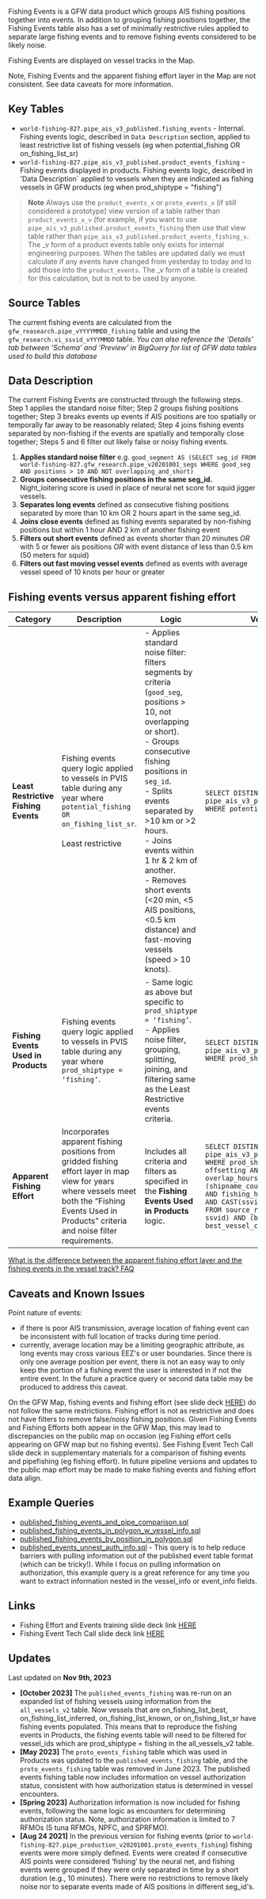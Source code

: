 Fishing Events is a GFW data product which groups AIS fishing positions together into events. In addition to grouping fishing positions together, the Fishing Events table also has a set of minimally restrictive rules applied to separate large fishing events and to remove fishing events considered to be likely noise. 

Fishing Events are displayed on vessel tracks in the Map. 

Note, Fishing Events and the apparent fishing effort layer in the Map are not consistent. See data caveats for more information.  

## Key Tables

+ `world-fishing-827.pipe_ais_v3_published.fishing_events` - Internal. Fishing events logic, described in `Data Description` section, applied to least restrictive list of fishing vessels (eg when potential_fishing OR on_fishing_list_sr)
+ `world-fishing-827.pipe_ais_v3_published.product_events_fishing` - Fishing events displayed in products. Fishing events logic, described in 'Data Description` applied to vessels when they are indicated as fishing vessels in GFW products (eg when prod_shiptype = "fishing")


> **Note** 
> Always use the `product_events_x` or `proto_events_x` (if still considered a prototype) view version of a table rather than `product_events_x_v` (for example, if you want to use `pipe_ais_v3_published.product_events_fishing` then use that view table rather than `pipe_ais_v3_published.product_events_fishing_v`. The _v form of a product events table only exists for internal engineering purposes. When the tables are updated daily we must calculate if any events have changed from yesterday to today and to add those into the `product_events`. The _v form of a table is created for this calculation, but is not to be used by anyone. 

## Source Tables

The current fishing events are calculated from the `gfw_reasearch.pipe_vYYYYMMDD_fishing` table and using the `gfw_research.vi_ssvid_vYYYMMDD` table. _You can also reference the ‘Details’ tab between ‘Schema’ and ‘Preview’ in BigQuery for list of GFW data tables used to build this database_

## Data Description

The current Fishing Events are constructed through the following steps. Step 1 applies the standard noise filter; Step 2 groups fishing positions together; Step 3 breaks events up events if AIS positions are too spatially or temporally far away to be reasonably related; Step 4 joins fishing events separated by non-fishing if the events are spatially and temporally close together; Steps 5 and 6 filter out likely false or noisy fishing events.

1. **Applies standard noise filter** e.g. `good_segment AS (SELECT seg_id FROM world-fishing-827.gfw_research.pipe_v20201001_segs WHERE good_seg AND positions > 10 AND NOT overlapping_and_short)`
2. **Groups consecutive fishing positions in the same seg_id.** Night_loitering score is used in place of neural net score for squid jigger vessels.
3. **Separates long events** defined as consecutive fishing positions separated by more than 10 km OR 2 hours apart in the same seg_id. 
4. **Joins close events** defined as fishing events separated by non-fishing positions but within 1 hour AND 2 km of another fishing event
5. **Filters out short events** defined as events shorter than 20 minutes _OR_ with 5 or fewer ais positions _OR_ with event distance of less than 0.5 km (50 meters for squid)
6. **Filters out fast moving vessel events** defined as events with average vessel speed of 10 knots per hour or greater

## Fishing events versus apparent fishing effort 

| **Category**                        | **Description**                                                                                                                                                                                                                                                                                                                      | **Logic**                                                                                                                                                                                                                                                                                                                                                                                                         | **Vessels meeting the criteria**                                                                                                                              |
|-------------------------------------|------------------------------------------------------------------------------------------------------------------------------------------------------------------------------------------------------------------------------------------------------------------------------------------------------------------------------------|----------------------------------------------------------------------------------------------------------------------------------------------------------------------------------------------------------------------------------------------------------------------------------------------------------------------------------------------------------------------------------------------------------------|------------------------------------------------------------------------------------------------------------------------------------------------|
| **Least Restrictive Fishing Events** | Fishing events query logic applied to vessels in PVIS table during any year where `potential_fishing OR on_fishing_list_sr`.<br><br>Least restrictive                                                                                                                                                                                       | - Applies standard noise filter: filters segments by criteria (`good_seg`, positions > 10, not overlapping or short).<br>- Groups consecutive fishing positions in `seg_id`.<br>- Splits events separated by >10 km or >2 hours.<br>- Joins events within 1 hr & 2 km of another.<br>- Removes short events (<20 min, <5 AIS positions, <0.5 km distance) and fast-moving vessels (speed > 10 knots). | `SELECT DISTINCT vessel_id, year FROM pipe_ais_v3_published.product_vessel_info_summary WHERE potential_fishing OR on_fishing_list_sr`                                                    |
| **Fishing Events Used in Products**  | Fishing events query logic applied to vessels in PVIS table during any year where `prod_shiptype = ‘fishing’`.                                                                                                                                                                                                                                           | - Same logic as above but specific to `prod_shiptype = ‘fishing’`.<br>- Applies noise filter, grouping, splitting, joining, and filtering same as the Least Restrictive events criteria.                                                                                                                                                                        | `SELECT DISTINCT vessel_id, year FROM pipe_ais_v3_published.product_vessel_info_summary WHERE prod_shiptype = 'fishing'`                                                                  |
| **Apparent Fishing Effort**          | Incorporates apparent fishing positions from gridded fishing effort layer in map view for years where vessels meet both the “Fishing Events Used in Products” criteria and noise filter requirements.                                                                                                                             | Includes all criteria and filters as specified in the **Fishing Events Used in Products** logic.                                                                                                                                                                                                                                                                           | `SELECT DISTINCT vessel_id, year FROM pipe_ais_v3_published.product_vessel_info_summary WHERE prod_shiptype = 'fishing' AND NOT offsetting AND (overlap_hours_multinames < 24 OR overlap_hours_multinames IS NULL) AND (shipname_count <= 5 OR shipname_count IS NULL) AND fishing_hours > 24 AND active_hours > 24*5 AND CAST(ssvid AS int64) NOT IN (SELECT ssvid FROM source_research_bad_mmsi, UNNEST(ssvid) as ssvid) AND (best_vessel_class != 'gear' OR best_vessel_class IS NULL)` |

[What is the difference between the apparent fishing effort layer and the fishing events in the vessel track? FAQ](https://globalfishingwatch.org/faqs/difference-between-fishing-effort-and-fishing-events/#:~:text=Therefore%2C%20GFW%20developed%20fishing%20events,fishing%20for%20a%20given%20vessel.) 

## Caveats and Known Issues

Point nature of events: 
+ if there is poor AIS transmission, average location of fishing event can be inconsistent with full location of tracks during time period.
+ currently, average location may be a limiting geographic attribute, as long events may cross various EEZ's or user boundaries. Since there is only one average position per event, there is not an easy way to only keep the portion of a fishing event the user is interested in if not the entire event. In the future a practice query or second data table may be produced to address this caveat. 


On the GFW Map, fishing events and fishing effort (see slide deck [HERE](https://docs.google.com/presentation/d/17brGIUs1gsRMKMmaFEqi_dd_TPMapVoE9_9PQH8esrM/edit?usp=sharing********)) do not follow the same restrictions. Fishing effort is not as restrictive and does not have filters to remove false/noisy fishing positions. Given Fishing Events and Fishing Efforts both appear in the GFW Map, this may lead to discrepancies on the public map on occasion (eg Fishing effort cells appearing on GFW map but no fishing events). See Fishing Event Tech Call slide deck in supplementary materials for a comparison of fishing events and pipefishing (eg fishing effort). In future pipeline versions and updates to the public map effort may be made to make fishing events and fishing effort data align.

## Example Queries

+ [published_fishing_events_and_pipe_comparison.sql](https://github.com/GlobalFishingWatch/bigquery-documentation-wf827/blob/master/queries/published_fishing_events_and_pipe_comparison.sql) 
+ [published_fishing_events_in_polygon_w_vessel_info.sql](https://github.com/GlobalFishingWatch/bigquery-documentation-wf827/blob/master/queries/published_fishing_events_in_polygon_w_vessel_info.sql) 
+ [published_fishing_events_by_position_in_polygon.sql](https://github.com/GlobalFishingWatch/bigquery-documentation-wf827/blob/master/queries/published_fishing_events_by_position_in_polygon_v20230525.sql)
+ [published_events_unnest_auth_info.sql](https://github.com/GlobalFishingWatch/bigquery-documentation-wf827/blob/master/queries/published_events_unnest_auth_info.sql) - This query is to help reduce barriers with pulling information out of the published event table format (which can be tricky!). While I focus on pulling information on authorization, this example query is a great reference for any time you want to extract information nested in the vessel_info or event_info fields.

## Links

+ Fishing Effort and Events training slide deck link [HERE](https://docs.google.com/presentation/d/17brGIUs1gsRMKMmaFEqi_dd_TPMapVoE9_9PQH8esrM/edit#slide=id.g101ceedbfaa_0_66_) 
+ Fishing Event Tech Call slide deck link [HERE](https://docs.google.com/presentation/d/1ndJ4aau2Ci0dqmA2xyEp7vPrwlpt8gkVNNi0aFb7csY/edit?usp=sharing) 

## Updates
Last updated on **Nov 9th, 2023**

+ **[October 2023]** The `published_events_fishing` was re-run on an expanded list of fishing vessels using information from the `all_vessels_v2` table. Now vessels that are on_fishing_list_best, on_fishing_list_inferred, on_fishing_list_known, or on_fishing_list_sr have fishing events populated. This means that to reproduce the fishing events in Products, the fishing events table will need to be filtered for vessel_ids which are prod_shiptype = fishing in the all_vessels_v2 table. 
+ **[May 2023]** The `proto_events_fishing` table which was used in Products was updated to the `published_events_fishing` table, and the `proto_events_fishing` table was removed in June 2023. The published events fishing table now includes information on vessel authorization status, consistent with how authorization status is determined in vessel encounters. 
+ **[Spring 2023]** Authorization information is now included for fishing events, following the same logic as encounters for determining authorization status. Note, authorization information is limited to 7 RFMOs (5 tuna RFMOs, NPFC, and SPRFMO).
+ **[Aug 24 2021]** In the previous version for fishing events (prior to `world-fishing-827.pipe_production_v20201001.proto_events_fishing`) fishing events were more simply defined. Events were created if consecutive AIS points were considered ‘fishing’ by the neural net, and fishing events were grouped if they were only separated in time by a short duration (e.g., 10 minutes). There were no restrictions to remove likely noise nor to separate events made of AIS positions in different seg_id's.
